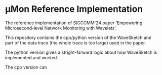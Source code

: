 
# μMon Reference Implementation

The reference implementation of SIGCOMM'24 paper 'Empowering Microsecond-level Network Monitoring with Wavelets'.

This repository contains the cpp/python version of the WaveSketch and part of the data trace (the whole trace is too large) used in the paper. 

The python version gives a stright-farward logic about how WaveSketch is implemented and worked.

The cpp version can 